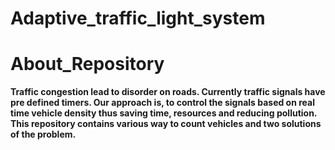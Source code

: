 # Adaptive_traffic_light_system

# About_Repository

**Traffic congestion lead to disorder on roads. Currently traffic signals have pre defined timers. Our approach is, to control the signals based on real time vehicle density thus saving time, resources and reducing pollution. This repository contains various way to count vehicles and two solutions of the problem.**

# 
